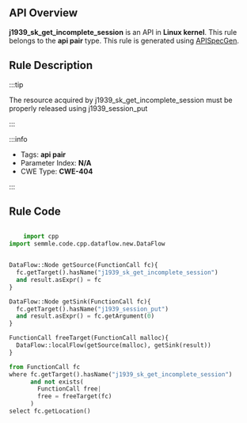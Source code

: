 ---
---


## API Overview
**j1939_sk_get_incomplete_session** is an API in **Linux kernel**. This rule belongs to the **api pair** type. This rule is generated using [APISpecGen](../../tools/APISpecGen).
## Rule Description

:::tip

The resource acquired by j1939_sk_get_incomplete_session must be properly released using j1939_session_put

:::

:::info

- Tags: **api pair**
- Parameter Index: **N/A**
- CWE Type: **CWE-404**

:::

## Rule Code
```python

    import cpp
import semmle.code.cpp.dataflow.new.DataFlow


DataFlow::Node getSource(FunctionCall fc){
  fc.getTarget().hasName("j1939_sk_get_incomplete_session")
  and result.asExpr() = fc
}

DataFlow::Node getSink(FunctionCall fc){
  fc.getTarget().hasName("j1939_session_put")
  and result.asExpr() = fc.getArgument(0)
}

FunctionCall freeTarget(FunctionCall malloc){
  DataFlow::localFlow(getSource(malloc), getSink(result))
}

from FunctionCall fc
where fc.getTarget().hasName("j1939_sk_get_incomplete_session")
      and not exists(
        FunctionCall free| 
        free = freeTarget(fc)
      )
select fc.getLocation()

    
```